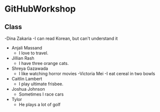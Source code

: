 
# GitHubWorkshop

## Class

-Dina Zakaria
    -I can read Korean, but can't understand it
- Anjali Massand
  - I love to travel.
- Jillian Rash
    - I have three orange cats.
- Shreya Gazawada
    - I like watching horror movies
-Victoria Mei
    -I eat cereal in two bowls
- Caitlin Lambert
    - I play ultimate frisbee.
- Joshua Johnson
    - Sometimes I race cars
- Tylor 
    - He plays a lot of golf
